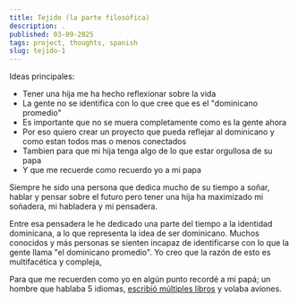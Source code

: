 ```yaml
---
title: Tejido (la parte filosófica)
description: .
published: 03-09-2025
tags: project, thoughts, spanish
slug: tejido-1
---
```


Ideas principales:

- Tener una hija me ha hecho reflexionar sobre la vida
- La gente no se identifica con lo que cree que es el "dominicano promedio"
- Es importante que no se muera completamente como es la gente ahora
- Por eso quiero crear un proyecto que pueda reflejar al dominicano y como estan todos mas o menos conectados
- Tambien para que mi hija tenga algo de lo que estar orgullosa de su papa
- Y que me recuerde como recuerdo yo a mi papa

Siempre he sido una persona que dedica mucho de su tiempo a soñar, hablar y pensar sobre el futuro pero tener una hija ha maximizado mi soñadera, mi habladera y mi pensadera.

Entre esa pensadera le he dedicado una parte del tiempo a la identidad dominicana, a lo que representa la idea de ser dominicano. Muchos conocidos y más personas se sienten incapaz de identificarse con lo que la gente llama "el dominicano promedio". Yo creo que la razón de esto es multifacética y compleja,

Para que me recuerden como yo en algún punto recordé a mi papá; un hombre que hablaba 5 idiomas, [escribió múltiples libros](https://catalogo.bnphu.gob.do/cgi-bin/koha/opac-search.pl?advsearch=1&idx=kw&q=Ruddy+Grullon&weight_search=1&do=Search&sort_by=relevance) y volaba aviones.
